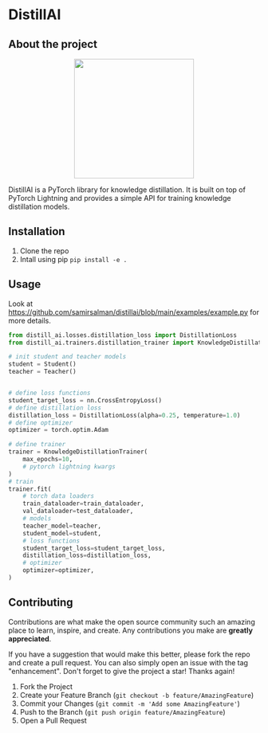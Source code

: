 # DistillAI

## About the project

<p align="center">

<img src="https://user-images.githubusercontent.com/33979978/232232093-8bc9ab84-4c10-44da-becc-bbe21571c63c.png" width="240px">

</p>
DistillAI is a PyTorch library for knowledge distillation. It is built on top of PyTorch Lightning and provides a simple API for training knowledge distillation models.

## Installation

1. Clone the repo
2. Intall using pip `pip install -e .`

## Usage

Look at https://github.com/samirsalman/distillai/blob/main/examples/example.py for more details.

```python
from distill_ai.losses.distillation_loss import DistillationLoss
from distill_ai.trainers.distillation_trainer import KnowledgeDistillationTrainer

# init student and teacher models
student = Student()
teacher = Teacher()


# define loss functions
student_target_loss = nn.CrossEntropyLoss()
# define distillation loss
distillation_loss = DistillationLoss(alpha=0.25, temperature=1.0)
# define optimizer
optimizer = torch.optim.Adam

# define trainer
trainer = KnowledgeDistillationTrainer(
    max_epochs=10,
    # pytorch lightning kwargs
)
# train
trainer.fit(
    # torch data loaders
    train_dataloader=train_dataloader,
    val_dataloader=test_dataloader,
    # models
    teacher_model=teacher,
    student_model=student,
    # loss functions
    student_target_loss=student_target_loss,
    distillation_loss=distillation_loss,
    # optimizer
    optimizer=optimizer,
)

```

## Contributing

Contributions are what make the open source community such an amazing place to learn, inspire, and create. Any contributions you make are **greatly appreciated**.

If you have a suggestion that would make this better, please fork the repo and create a pull request. You can also simply open an issue with the tag "enhancement".
Don't forget to give the project a star! Thanks again!

1. Fork the Project
2. Create your Feature Branch (`git checkout -b feature/AmazingFeature`)
3. Commit your Changes (`git commit -m 'Add some AmazingFeature'`)
4. Push to the Branch (`git push origin feature/AmazingFeature`)
5. Open a Pull Request 
